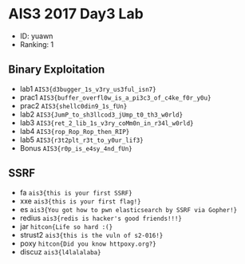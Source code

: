 # AIS3 2017 Day3 Lab
* ID: yuawn
* Ranking: 1

## Binary Exploitation
* lab1  `AIS3{d3bugger_1s_v3ry_us3ful_isn7}`
* prac1 `AIS3{buffer_overfl0w_is_a_pi3c3_of_c4ke_f0r_y0u}`
* prac2 `AIS3{shellc0din9_1s_fUn}`
* lab2  `AIS3{JumP_to_sh3llcod3_jUmp_t0_th3_w0rld}`
* lab3  `AIS3{ret_2_lib_1s_v3ry_coMm0n_in_r34l_w0rld}`
* lab4  `AIS3{rop_Rop_Rop_then_RIP}`
* lab5  `AIS3{r3t2plt_r3t_to_y0ur_lif3}`
* Bonus `AIS3{r0p_is_e4sy_4nd_fUn}`
## SSRF
* fa        `ais3{this is your first SSRF}`
* xxe       `ais3{this is your first flag!}`
* es        `ais3{You got how to pwn elasticsearch by SSRF via Gopher!}`
* redius    `ais3{redis is hacker's good friends!!!}`
* jar       `hitcon{Life so hard :(}`
* strust2   `ais3{this is the vuln of s2-016!}`
* poxy      `hitcon{Did you know httpoxy.org?}`
* discuz    `ais3{l4lalalaba}`
